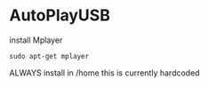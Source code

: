 # AutoPlayUSB

install Mplayer
```
sudo apt-get mplayer
```
ALWAYS install in /home this is currently hardcoded

